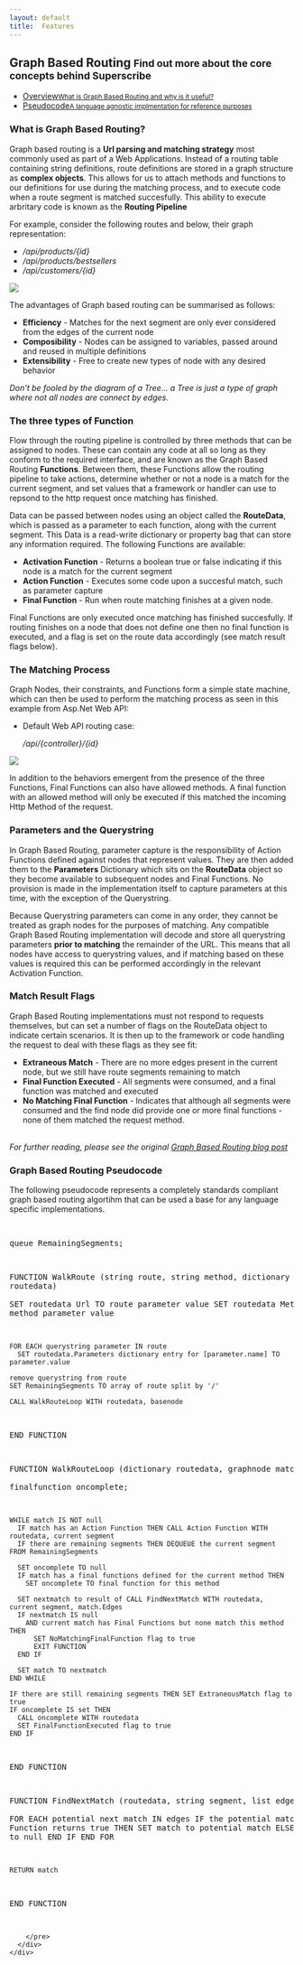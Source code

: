 ```yaml
---
layout: default
title:  Features
---
```


<div class="block">
    <h2 class="title-divider"><span>Graph <span class="de-em">Based Routing</span></span>
    <small>Find out more about the core concepts behind Superscribe</small>
    </h2>
    <div class="tabbable tabs-left vertical-tabs bold-tabs row">
    <ul class="nav nav-tabs nav-stacked col-md-4">
      <li class="active"> <a href="#overview" data-toggle="tab">Overview<small>What is Graph Based Routing and why is it useful?</small><i class="icon-angle-right"></i></a> </li>
      <li><a href="#pseudocode" data-toggle="tab">Pseudocode<small>A language agnostic implmentation for reference purposes</small><i class="icon-angle-right"></i></a> </li>
    </ul>    
    <div class="tab-content col-md-8">
      <div class="tab-pane active col-sm-12 col-md-12" id="overview">
        <h3 class="visible-phone">What is Graph Based Routing?</h3>
        <p>Graph based routing is a <strong>Url parsing and matching strategy</strong> most commonly used as part of a Web Applications. Instead of a routing table containing string definitions, route definitions are stored in a graph structure as <strong>complex objects</strong>. This allows for us to attach methods and functions to our definitions for use during the matching process, and to execute code when a route segment is matched succesfully. This ability to execute arbritary code is known as the <strong>Routing Pipeline</strong></p>
        <p>For example, consider the following routes and below, their graph representation:</p>
        <ul>
          <li><em>/api/products/{id}</em></li>
          <li><em>/api/products/bestsellers</em></li>
          <li><em>/api/customers/{id}</em></li>  
        </ul>
        <img src="img/graph-complex.png" />
        <br/>
        <p>The advantages of Graph based routing can be summarised as follows:</p>
        <ul>
          <li><strong>Efficiency</strong> - Matches for the next segment are only ever considered from the edges of the current node</li>
          <li><strong>Composibility</strong> - Nodes can be assigned to variables, passed around and reused in multiple definitions</li>
          <li><strong>Extensibility</strong> - Free to create new types of node with any desired behavior</li>
        </ul>
        <div class="well well-mini pull-center">
          <em>Don't be fooled by the diagram of a Tree... a Tree is just a type of graph where not all nodes are connect by edges.</em>
        </div>
        <h3 class="visible-phone title">The three types of Function</h3>
        <p>
          Flow through the routing pipeline is controlled by three methods that can be assigned to nodes. These can contain any code at all so long as they conform to the required interface, and are known as the Graph Based Routing <strong>Functions</strong>. Between them, these Functions allow the routing pipeline to take actions, determine whether or not a node is a match for the current segment, and set values that a framework or handler can use to repsond to the http request once matching has finished.</p>
        <p>
          Data can be passed between nodes using an object called the <strong>RouteData</strong>, which is passed as a parameter to each function, along with the current segment. This Data is a read-write dictionary or property bag that can store any information required. The following Functions are available:
        </p>
        <ul>
          <li><strong>Activation Function</strong> - Returns a boolean true or false indicating if this node is a match for the current segment</li>
          <li><strong>Action Function</strong> - Executes some code upon a succesful match, such as parameter capture</li>
          <li><strong>Final Function</strong> - Run when route matching finishes at a given node.</li>
        </ul>
        <p>Final Functions are only executed once matching has finished succesfully. If routing finishes on a node that does not define one then no final function is executed, and a flag is set on the route data accordingly (see match result flags below).</p>
        <h3 class="visible-phone title">The Matching Process</h3>
        <p>Graph Nodes, their constraints, and Functions form a simple state machine, which can then be used to perform the matching process as seen in this example from Asp.Net Web API:</p>
        <ul>
          <li>Default Web API routing case:<p><em>/api/{controller}/{id}</em></p></li>
        </ul>
        <img src="img/basicstatemachine.png" />
        <p>In addition to the behaviors emergent from the presence of the three Functions, Final Functions can also have allowed methods. A final function with an allowed method will only be executed if this matched the incoming Http Method of the request.
        </ul>
        <h3 class="visible-phone title">Parameters and the Querystring</h3>
        <p>
          In Graph Based Routing, parameter capture is the responsibility of Action Functions defined against nodes that represent values. They are then added them to the <strong>Parameters</strong> Dictionary which sits on the <strong>RouteData</strong> object so they become available to subsequent nodes and Final Functions. No provision is made in the implementation itself to capture parameters at this time, with the exception of the Querystring.</p>
        <p>
          Because Querystring parameters can come in any order, they cannot be treated as graph nodes for the purposes of matching. Any compatible Graph Based Routing implementation will decode and store all querystring parameters <strong>prior to matching</strong> the remainder of the URL. This means that all nodes have access to querystring values, and if matching based on these values is required this can be performed accordingly in the relevant Activation Function.
        </p>
        <h3 class="visible-phone title">Match Result Flags</h3>
        <p>
        Graph Based Routing implementations must not respond to requests themselves, but can set a number of flags on the RouteData object to indicate certain scenarios. It is then up to the framework or code handling the request to deal with these flags as they see fit:</p> 
        <ul>
          <li>
            <strong>Extraneous Match</strong> - There are no more edges present in the current node, but we still have route segments remaining to match
          </li>
          <li>
            <strong>Final Function Executed</strong> - All segments were consumed, and a final function was matched and executed
          </li>
          <li>
            <strong>No Matching Final Function</strong> - Indicates that although all segments were consumed and the find node did provide one or more final functions - none of them matched the request method.
          </li>
        </ul>
        <br/>
        <div class="well well-mini pull-center">
          <em>For further reading, please see the original <a href="http://roysvork.wordpress.com/2013/08/20/graph-based-routing/">Graph Based Routing blog post</a></em>
        </div>
      </div>
      <div class="tab-pane col-sm-12 col-md-12" id="pseudocode">
        <h3 class="visible-phone">Graph Based Routing Pseudocode</h3>
        <p>The following pseudocode represents a completely standards compliant graph based routing algortihm that can be used a base for any language specific implementations.</p>
         <pre class="prettyprint">

  queue RemainingSegments;

  FUNCTION WalkRoute (string route, string method, dictionary routedata)  
    SET routedata Url TO route parameter value
    SET routedata Method TO method parameter value

    FOR EACH querystring parameter IN route
      SET routedata.Parameters dictionary entry for [parameter.name] TO parameter.value

    remove querystring from route
    SET RemainingSegments TO array of route split by '/'

    CALL WalkRouteLoop WITH routedata, basenode
  END FUNCTION


  FUNCTION WalkRouteLoop (dictionary routedata, graphnode match)  
    finalfunction oncomplete;

    WHILE match IS NOT null    
      IF match has an Action Function THEN CALL Action Function WITH routedata, current segment
      IF there are remaining segments THEN DEQUEUE the current segment FROM RemainingSegments

      SET oncomplete TO null
      IF match has a final functions defined for the current method THEN
        SET oncomplete TO final function for this method

      SET nextmatch to result of CALL FindNextMatch WITH routedata, current segment, match.Edges
      IF nextmatch IS null
        AND current match has Final Functions but none match this method THEN
          SET NoMatchingFinalFunction flag to true
          EXIT FUNCTION
      END IF

      SET match TO nextmatch
    END WHILE

    IF there are still remaining segments THEN SET ExtraneousMatch flag to true
    IF oncomplete IS set THEN
      CALL oncomplete WITH routedata
      SET FinalFunctionExecuted flag to true
    END IF
  END FUNCTION


  FUNCTION FindNextMatch (routedata, string segment, list edges)    
    FOR EACH potential next match IN edges
      IF the potential match Activation Function returns true THEN
          SET match to potential match
      ELSE
          SET match to null
      END IF
    END FOR

    RETURN match
  END FUNCTION

        </pre>
      </div>
    </div>
  </div>
</div>